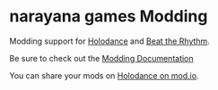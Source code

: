 # narayana games Modding
Modding support for 
[Holodance](https://store.steampowered.com/app/422860/Holodance/) 
and 
[Beat the Rhythm](https://store.steampowered.com/app/781200/Beat_the_Rhythm_VR/). 

Be sure to check out the [Modding Documentation](https://github.com/narayana-games/Modding/blob/master/com.narayana-games.modding/Documentation%7E/Modding.md)

You can share your mods on [Holodance on mod.io](https://holodance.mod.io/).
